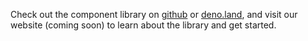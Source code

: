 Check out the component library on [github](https://github.com/oslabs-beta/d3no-data/) or [deno.land](https://deno.land/x/d3nodata), and visit our website (coming soon) to learn about the library and get started.
